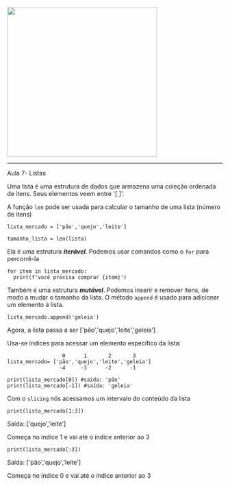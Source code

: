 
<img src= "https://user-images.githubusercontent.com/50535434/182708414-ba308f44-5524-420f-af04-0c6b50faab09.gif" width="350" height="350"> 

---

Aula 7- Listas

Uma lista é uma estrutura de dados que armazena uma coleção ordenada de itens. Seus elementos veem entre '[ ]'.

A função ``len`` pode ser usada para calcular o tamanho de uma lista (número de itens)

```
lista_mercado = ['pão','quejo','leite']

tamanho_lista = len(lista)
```

Ela é uma estrutura _**iterável**_. Podemos usar comandos como o ``for`` para percorrê-la

```
for item in lista_mercado:
  print(f'você precisa comprar {item}')
```

Também é uma estrutura _**mutável**_. Podemos inserir e remover ítens, de modo a mudar o tamanho da lista.
O método ``append`` é usado para adicionar um elemento à lista.

```
lista_mercado.append('geleia')
```
Agora, a lista passa a ser ['pão','quejo','leite','geleia']

Usa-se índices para acessar um elemento específico da lista:

```
                  0      1       2       3
lista_mercado= ['pão','quejo','leite','geleia']
                 -4     -3      -2      -1
  
print(lista_mercado[0]) #saída: 'pão'
print(lista_mercado[-1]) #saída: 'geleia'
```

Com o ``slicing`` nós acessamos um intervalo do conteúdo da lista

```
print(lista_mercado[1:3])
```
Saída: ['quejo','leite']

Começa no índice 1 e vai até o índice anterior ao 3


```
print(lista_mercado[:3])
```
Saída: ['pão','quejo','leite']

Começa no índice 0 e vai até o índice anterior ao 3


